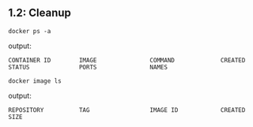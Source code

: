 ## 1.2: Cleanup

`docker ps -a`

output:

```
CONTAINER ID        IMAGE               COMMAND             CREATED             STATUS              PORTS               NAMES
```

`docker image ls`

output:

```
REPOSITORY          TAG                 IMAGE ID            CREATED             SIZE
```